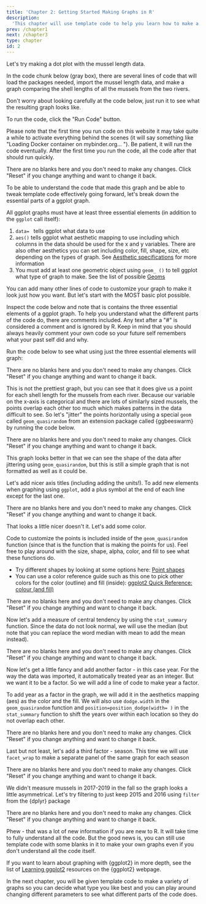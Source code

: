 ```yaml
---
title: 'Chapter 2: Getting Started Making Graphs in R'
description:
  'This chapter will use template code to help you learn how to make a dot plot using the ggplot2 package in R.'
prev: /chapter1
next: /chapter3
type: chapter
id: 2
---
```


<exercise id="1" title="Getting Started with Graphing in R" type="slides">

<slides source="chapter2_01_start">
</slides>

</exercise>

<exercise id="2" title="Making a Dot Plot">

Let's try making a dot plot with the mussel length data. 

In the code chunk below (gray box), there are several lines of code that will load the packages needed, import the mussel length data, and make a graph comparing the shell lengths of all the mussels from the two rivers.

Don't worry about looking carefully at the code below, just run it to see what the resulting graph looks like.

To run the code, click the "Run Code" button. 

Please note that the first time you run code on this website it may take quite a while to activate everything behind the scenes (it will say something like "Loading Docker container on mybinder.org... "). Be patient, it will run the code eventually. After the first time you run the code, all the code after that should run quickly.

<codeblock id="02_08">

There are no blanks here and you don't need to make any changes. Click "Reset" if you change anything and want to change it back.

</codeblock>

To be able to understand the code that made this graph and be able to tweak template code effectively going forward, let's break down the essential parts of a ggplot graph.

All ggplot graphs must have at least three essential elements (in addition to the `ggplot` call itself):

1. `data= ` tells ggplot what data to use
2. `aes()`  tells ggplot what aesthetic mapping to use including which columns in the data should be used for the x and y variables. There are also other aesthetics you can set including color, fill, shape, size, etc depending on the types of graph. See [Aesthetic specifications](https://ggplot2.tidyverse.org/articles/ggplot2-specs.html) for more information
3. You must add at least one geometric object using `geom_ ()` to tell ggplot what type of graph to make. See the list of possible [Geoms](https://ggplot2.tidyverse.org/reference/index.html#geoms)

You can add many other lines of code to customize your graph to make it look just how you want. But let's start with the MOST basic plot possible.

Inspect the code below and note that is contains the three essential elements of a ggplot graph. To help you understand what the different parts of the code do, there are comments included.  Any text after a "#" is considered a comment and is ignored by R. Keep in mind that you should always heavily comment your own code so your future self remembers what your past self did and why.

Run the code below to see what using just the three essential elements will graph:

<codeblock id="02_09">

There are no blanks here and you don't need to make any changes. Click "Reset" if you change anything and want to change it back.

</codeblock>

This is not the prettiest graph, but you can see that it does give us a point for each shell length for the mussels from each river. Because our variable on the x-axis is categorical and there are lots of similarly sized mussels, the points overlap each other too much which makes patterns in the data difficult to see. So let's "jitter" the points horizontally using a special `geom` called `geom_quasirandom` from an extension package called {ggbeeswarm} by running the code below.

<codeblock id="02_01">

There are no blanks here and you don't need to make any changes. Click "Reset" if you change anything and want to change it back.

</codeblock>

This graph looks better in that we can see the shape of the data after jittering using `geom_quasirandom`, but this is still a simple graph that is not formatted as well as it could be. 

Let's add nicer axis titles (including adding the units!). To add new elements when graphing using `ggplot`, add a plus symbol at the end of each line except for the last one.

<codeblock id="02_02">

There are no blanks here and you don't need to make any changes. Click "Reset" if you change anything and want to change it back.

</codeblock>

That looks a little nicer doesn't it. Let's add some color. 

Code to customize the points is included inside of the `geom_quasirandom` function (since that is the function that is making the points for us). Feel free to play around with the size, shape, alpha, color, and fill to see what these functions do. 

- Try different shapes by looking at some options here: [Point shapes](https://ggplot2.tidyverse.org/articles/ggplot2-specs.html#sec:shape-spec)
- You can use a color reference guide such as this one to pick other colors for the color (outline) and fill (inside): [ggplot2 Quick Reference: colour (and fill)](http://sape.inf.usi.ch/quick-reference/ggplot2/colour)

<codeblock id="02_03">

There are no blanks here and you don't need to make any changes. Click "Reset" if you change anything and want to change it back.

</codeblock>

Now let's add a measure of central tendency by using the `stat_summary` function. Since the data do not look normal, we will use the median (but note that you can replace the word median with mean to add the mean instead).

<codeblock id="02_04">

There are no blanks here and you don't need to make any changes. Click "Reset" if you change anything and want to change it back.

</codeblock>

Now let's get a little fancy and add another factor - in this case year. For the way the data was imported, it automatically treated year as an integer. But we want it to be a factor. So we will add a line of code to make year a factor. 

To add year as a factor in the graph, we will add it in the aesthetics mapping (aes) as the color and the fill. We will also use `dodge.width` in the `geom_quasirandom` function and `position=position_dodge(width= )` in the `stat_summary` function to shift the years over within each location so they do not overlap each other.

<codeblock id="02_05">

There are no blanks here and you don't need to make any changes. Click "Reset" if you change anything and want to change it back.

</codeblock>

Last but not least, let's add a third factor - season. This time we will use `facet_wrap` to make a separate panel of the same graph for each season

<codeblock id="02_06">

There are no blanks here and you don't need to make any changes. Click "Reset" if you change anything and want to change it back.

</codeblock>

We didn't measure mussels in 2017-2019 in the fall so the graph looks a little asymmetrical. Let's try filtering to just keep 2015 and 2016 using `filter` from the {dplyr} package

<codeblock id="02_07">

There are no blanks here and you don't need to make any changes. Click "Reset" if you change anything and want to change it back.

</codeblock>

Phew - that was a lot of new information if you are new to R. It will take time to fully understand all the code. But the good news is, you can still use template code with some blanks in it to make your own graphs even if you don't understand all the code itself.

If you want to learn about graphing with {ggplot2} in more depth, see the list of [Learning ggplot2](https://ggplot2.tidyverse.org/index.html#learning-ggplot2) resources on the {ggplot2} webpage.

In the next chapter, you will be given template code to make a variety of graphs so you can decide what type you like best and you can play around changing different parameters to see what different parts of the code does.

</exercise>